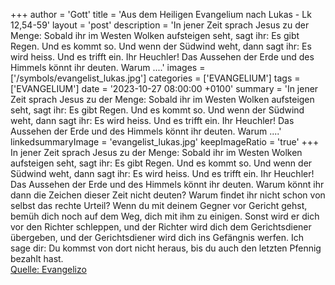 +++
author = 'Gott'
title = 'Aus dem Heiligen Evangelium nach Lukas - Lk 12,54-59'
layout = 'post'
description = 'In jener Zeit sprach Jesus zu der Menge: Sobald ihr im Westen Wolken aufsteigen seht, sagt ihr: Es gibt Regen. Und es kommt so. Und wenn der Südwind weht, dann sagt ihr: Es wird heiss. Und es trifft ein. Ihr Heuchler! Das Aussehen der Erde und des Himmels könnt ihr deuten. Warum ....'
images = ['/symbols/evangelist_lukas.jpg']
categories = ['EVANGELIUM']
tags = ['EVANGELIUM']
date = '2023-10-27 08:00:00 +0100'
summary = 'In jener Zeit sprach Jesus zu der Menge: Sobald ihr im Westen Wolken aufsteigen seht, sagt ihr: Es gibt Regen. Und es kommt so. Und wenn der Südwind weht, dann sagt ihr: Es wird heiss. Und es trifft ein. Ihr Heuchler! Das Aussehen der Erde und des Himmels könnt ihr deuten. Warum ....'
linkedsummaryImage = 'evangelist_lukas.jpg'
keepImageRatio = 'true'
+++
In jener Zeit sprach Jesus zu der Menge: Sobald ihr im Westen Wolken aufsteigen seht, sagt ihr: Es gibt Regen. Und es kommt so.
Und wenn der Südwind weht, dann sagt ihr: Es wird heiss. Und es trifft ein.
Ihr Heuchler! Das Aussehen der Erde und des Himmels könnt ihr deuten. Warum könnt ihr dann die Zeichen dieser Zeit nicht deuten?
Warum findet ihr nicht schon von selbst das rechte Urteil?
Wenn du mit deinem Gegner vor Gericht gehst, bemüh dich noch auf dem Weg, dich mit ihm zu einigen.<!--more--> Sonst wird er dich vor den Richter schleppen, und der Richter wird dich dem Gerichtsdiener übergeben, und der Gerichtsdiener wird dich ins Gefängnis werfen.
Ich sage dir: Du kommst von dort nicht heraus, bis du auch den letzten Pfennig bezahlt hast.<br> [Quelle: Evangelizo](https://evangeliumtagfuertag.org/DE/gospel)